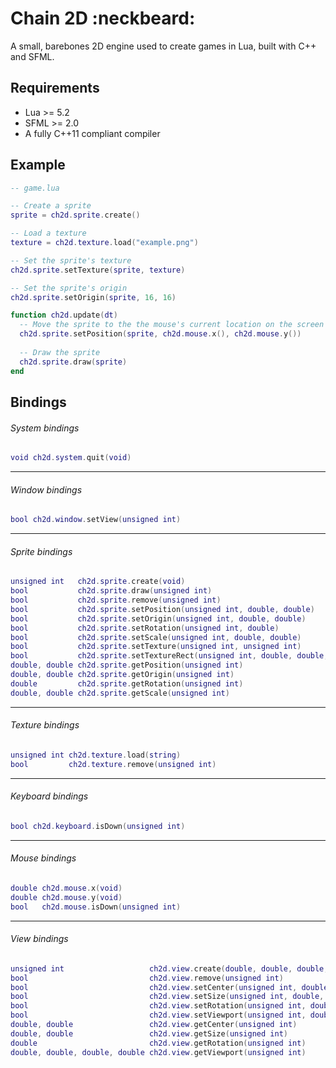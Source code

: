 # Chain 2D :neckbeard:
A small, barebones 2D engine used to create games in Lua, built with C++ and SFML.

## Requirements

*  Lua >= 5.2
*  SFML >= 2.0
*  A fully C++11 compliant compiler

## Example

``` Lua
-- game.lua

-- Create a sprite
sprite = ch2d.sprite.create()

-- Load a texture
texture = ch2d.texture.load("example.png")

-- Set the sprite's texture
ch2d.sprite.setTexture(sprite, texture)

-- Set the sprite's origin
ch2d.sprite.setOrigin(sprite, 16, 16)

function ch2d.update(dt)
  -- Move the sprite to the the mouse's current location on the screen
  ch2d.sprite.setPosition(sprite, ch2d.mouse.x(), ch2d.mouse.y())
  
  -- Draw the sprite
  ch2d.sprite.draw(sprite)
end
```

## Bindings

###### System bindings

``` Lua
void ch2d.system.quit(void)
```

----

###### Window bindings

``` Lua
bool ch2d.window.setView(unsigned int)
```

----

###### Sprite bindings

``` Lua
unsigned int   ch2d.sprite.create(void)
bool           ch2d.sprite.draw(unsigned int)
bool           ch2d.sprite.remove(unsigned int)
bool           ch2d.sprite.setPosition(unsigned int, double, double)
bool           ch2d.sprite.setOrigin(unsigned int, double, double)
bool           ch2d.sprite.setRotation(unsigned int, double)
bool           ch2d.sprite.setScale(unsigned int, double, double)
bool           ch2d.sprite.setTexture(unsigned int, unsigned int)
bool           ch2d.sprite.setTextureRect(unsigned int, double, double, double, double)
double, double ch2d.sprite.getPosition(unsigned int)
double, double ch2d.sprite.getOrigin(unsigned int)
double         ch2d.sprite.getRotation(unsigned int)
double, double ch2d.sprite.getScale(unsigned int)
```

----

###### Texture bindings

``` Lua
unsigned int ch2d.texture.load(string)
bool         ch2d.texture.remove(unsigned int)
```

----

###### Keyboard bindings

``` Lua
bool ch2d.keyboard.isDown(unsigned int)
```

----

###### Mouse bindings

``` Lua
double ch2d.mouse.x(void)
double ch2d.mouse.y(void)
bool   ch2d.mouse.isDown(unsigned int)
```

----

###### View bindings

``` Lua
unsigned int                   ch2d.view.create(double, double, double, double)
bool                           ch2d.view.remove(unsigned int)
bool                           ch2d.view.setCenter(unsigned int, double, double)
bool                           ch2d.view.setSize(unsigned int, double, double)
bool                           ch2d.view.setRotation(unsigned int, double)
bool                           ch2d.view.setViewport(unsigned int, double, double, double, double)
double, double                 ch2d.view.getCenter(unsigned int)
double, double                 ch2d.view.getSize(unsigned int)
double                         ch2d.view.getRotation(unsigned int)
double, double, double, double ch2d.view.getViewport(unsigned int)
```
